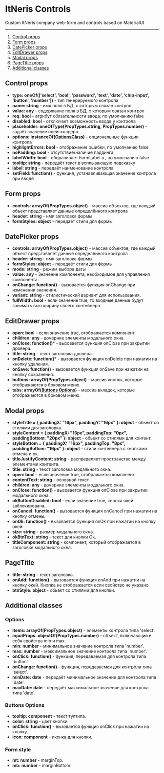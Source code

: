# ItNeris Controls
Custom ItNeris company web-form and controls based on MaterialUI

-----

1. [Control props](https://github.com/itneris/controls/blob/main/README.md#control-props)
2. [Form props](https://github.com/itneris/controls/blob/main/README.md#form-props)
3. [DatePicker props](https://github.com/itneris/controls/blob/main/README.md#datepicker-props)
4. [EditDrawer props](https://github.com/itneris/controls/blob/main/README.md#editdrawer-props)
5. [Modal props](https://github.com/itneris/controls/blob/main/README.md#modal-props)
6. [PageTitle props](https://github.com/itneris/controls/blob/main/README.md#pagetitle-props)
7. [Additional classes](https://github.com/itneris/controls/blob/main/README.md#form-props)

 ## Control props
 - **type: oneOf(['select', 'bool', 'password', 'text', 'date', 'chip-input', 'button', 'number'])** - тип генерируемого контрола
 - **name: string** - имя поля в БД, с которым связан контрол
 - **value: any** - содержание поля в БД, с которым связан контрол
 - **req: bool** - атрибут обязательности ввода, по умолчанию false
 - **disabled: bool** - отключает возможность ввода у контрола
 - **placeholder: oneOfType(PropTypes.string, PropTypes.number)** - задаёт значение плейсхолдера
 - **options: instanceOf([OptionsClass](https://github.com/itneris/controls/blob/main/README.md#options))** - опциональные функции контрола
 - **highlightErrors: bool** - отображение ошибки, по умолчанию false
 - **noPadding: bool** -  отсутствие/наличие паддинга
 - **labelWidth: bool** - оборачивает FormLabel в <Box width="103px">, по умолчанию false
 - **tooltip: string** - передаёт текст в всплывающую подсказку
 - **label: string** - передаёт наименование контрола
 - **setField: function()** - функция, устанавливающая значение контрола при вводе
 
 ## Form props
 - **controls: arrayOf(PropTypes.object)** - массив объектов, где каждый объект представляет данные определённого контрола
 - **header: string** - имя заголовка формы
 - **formStyles: object** - передаёт стили для формы

 ## DatePicker props
 - **controls: arrayOf(PropTypes.object)** - массив объектов, где каждый объект представляет данные определённого контрола
 - **header: string** - имя заголовка формы
 - **formStyles: object** - передаёт стили для формы
 - **mode: string** - режим выбора даты
 - **value: any** - Значение компонента, необходимое для управления компонента.
 - **onChange: function()** - вызовается функция onChange при изменении значения.
 - **variant: string** - стилистический вариант для использования.
 - **fullWidth: bool** - если значение true, то входные данные будут занимать всю ширину своего контейнера.
 
 ## EditDrawer props
 - **open: bool** -  если значение true, отображается компонент.
 - **children: any** - дочерние элементы модального окна.
 - **onClose: function()*** - вызовается функция onClose при закрытии дровера. 
 - **title: string** - текст заголовка дровера.
 - **onDelete: function()*** - вызовается функция onDelete при нажатии на кнопку удаления.
 - **onSave: function()** - вызовается функция onSave при нажатии на кнопку сохранения.
 - **buttons: arrayOf(PropTypes.object)** - массив кнопок, которые отображаются в боковом меню.
 - **tabs: arrayOf([Buttons Options](https://github.com/itneris/controls/blob/main/README.md#buttons-options))** - массив вкладок, которые отображаются в боковом меню.
 
 ## Modal props
 - **styleTitle = { paddingX: "16px", paddingY: "16px" }: object** - обьект со стилями для заголовка.
 - **styleContent = { paddingX: "16px", paddingTop: "0px", paddingBottom: "20px" }: object** - обьект со стилями для контент.
 - **styleBottom = { paddingX: "16px", paddingTop: "8px", paddingBottom: "16px" }: object** - стили контейнера с кнопками отмена и ок.
 - **titleJustifyContent: string** - распределяет пространство между элементами контента.
 - **title: string** - текст заголовка модального окна.
 - **open: bool** - если значение true, отображается компонент.
 - **contentText: string** - основной текст.
 - **children: any** - дочерние элементы модального окна.
 - **onClose: function()** - вызовается функция onClose при закрытии модального окна.
 - **okButtonDisabled: bool** - если значение true, кнопка окей заблокирована.
 - **onCancel: function()** - вызовается функция onCancel при нажатии на кнопку отмены.
 - **onOk: function()** - вызовается функция onOk при нажатии на кнопку окей.
 - **size: string** - размер модального окна.
 - **okBtnText: string** - текст для кнопки Ok.
 - **titleComponent: string** - компонент, который отображается в заголовке модального окна.

 ## PageTitle
- **title: string** - текст заголовка.
- **onAdd: function()** - вызовается функция onAdd при нажатии на кнопку окей. Кнопка не отображается если свойство не указано.
- **btnStyle: object** - обьект со стилями для кнопки.  

 ## Additional classes
  ### Options
  - **items: arrayOf(PropTypes.object)** - элементы контрола типа 'select'.
  - **inputProps: objectOf(PropTypes.number)** - объект, включающий в себя свойства min и max.
  - **min: number** - минимальное значение контрола типа 'number'.
  - **max: number** - максимальное значение контрола типа 'number'.
  - **onClick: function()** - функция, передаваемая для контрола типа 'button'.
  - **onChange: function()** - функция, передаваемая для контрола типа 'select'.
  - **minDate: date** - передаёт минимальное значение для контрола типа 'date'.
  - **maxDate: date** - передаёт максимальное значение для контрола типа 'date'.

  ### Buttons Options
  - **tooltip: component** - текст тултипа.
  - **color: string** - цвет кнопки.
  - **onClick: function()** - вызовается функция onClick при нажатии на кнопку.
  - **icon: component** - иконка для кнопки.
 
  ### Form style
  - **mt: number** - marginTop.
  - **mb: number** - marginBottom.
